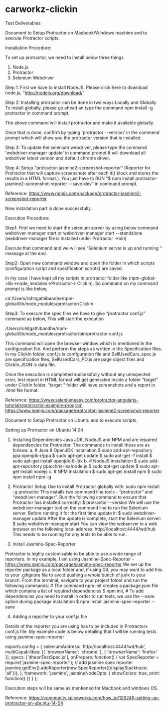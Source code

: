 # carworkz-clickin
Test Deliverables

Document to Setup Protractor on Macbook/Windows machine and to execute Protractor scripts.

Installation Procedure: 

To set up protractor, we need to install below three things
1. Node.js
2. Protractor
3. Selenium Webdriver

Step 1: First we have to install NodeJS. Please click here to download node.js, "http://nodejs.org/download/"

Step 2:
Installing protractor can be done in two ways Locally and Globally
To install globally, please go ahead an type the command npm install -g protractor in command prompt.

The above command will install protractor and make it available globally.

Once that is done, confirm by typing 'protractor --version' in the commend prompt which will show you the protractor version that is installed.

Step 3:
To update the selenium webdriver, please type the command 'webdriver-manager update' in command prompt
It will download all webdriver latest version and default chrome driver.

Step 4:
Setup "protractor-jasmine2-screenshot-reporter” (Reporter for Protractor that will capture screenshots after each it() block and stores the results in a HTML format.). 
You just have to RUN "$ npm install protractor-jasmine2-screenshot-reporter --save-dev” in command prompt.

Reference: https://www.npmjs.com/package/protractor-jasmine2-screenshot-reporter

Now installation part is done successfully.

Execution Procedure:

Step1: First we need to start the selenium server by using below command
webdriver-manager start
or
webdriver-manager start --standalone
(webdriver-manager file is installed under Protractor ->bin)

Execute that command and we will see “Selenium server is up and running “ message at the end.

Step2: Open new command window and open the folder in which scripts (configuration script and specification scripts) are saved.

In my case I have kept all my scripts in protractor folder like (npm-global->lib->node_modules->Protractor-> ClickIn).
So command on my command prompt is like below,

cd /Users/rohitgathibandhe/npm-global/lib/node_modules/protractor/ClickIn

Step3: To execure the spec files we have to give “protractor conf.js” command as below, This will start the execution 

/Users/rohitgathibandhe/npm-global/lib/node_modules/protractor/bin/protractor conf.js

This command will open the browser window which is mentioned in the configuration file. And perform the steps as written in the Specification files.
In my ClickIn folder, conf.js is configuration file and SellUsedCars_spec.js are specification files, SellUsedCars_PO.js  are page object files and ClickIn.JSON is data file.

Once the execution is completed successfully without any unexpected error, test report in HTML format will get generated inside a folder “target” under ClickIn folder. “target “ folder will have screenshots and a report in .html file format.

Reference: https://www.seleniumeasy.com/protractor-angularjs-tutorials/protractor-example-program
https://www.npmjs.com/package/protractor-jasmine2-screenshot-reporter


Document to Setup Protractor on Ubuntu and to execute scripts.

Setting up Protractor on Ubuntu 14.04
1.	Installing Dependencies
Java JDK, NodeJS and NPM and are required dependencies for Protractor. The commands to install these are as follows:
a.	# Java 8 OpenJDK installation
$ sudo add-apt-repository ppa:openjdk-r/ppa 
$ sudo apt-get update 
$ sudo apt-get -f install 
$ sudo apt-get install openjdk-8-jdk
b.	# NodeJS installation
$ sudo add-apt-repository ppa:chris-lea/node.js 
$ sudo apt-get update 
$ sudo apt-get install nodejs
c.	# NPM installation
$ sudo apt-get install npm 
$ sudo npm install npm -g

2.	Protractor Setup
Use to install Protractor globally with:
sudo npm install -g protractor
This installs two command line tools - “protractor” and “webdriver-manager”. Run the following command to ensure that Protractor has installed correctly:
$ protractor --version
We will use the webdriver-manager tool on the command line to run the Selenium server. Before running it for the first time update it:
$ sudo webdriver-manager update
After the update is complete, start the Selenium server:
$ sudo webdriver-manager start
You can view the webserver in a web browser on the following local address:
http://localhost:4444/wd/hub
This needs to be running for any tests to be able to run.

3.	Install Jasmine-Spec-Reporter

Protractor is highly customisable to be able to use a wide range of reporters. In my example, I am using Jasmine-Spec-Reporter -
https://www.npmjs.com/package/jasmine-spec-reporter
We set up the reporter package as a local folder and, if using Git, you may want to add this to your .gitignore file to avoid pushing a whole bunch of junk to your branch.
From the terminal, navigate to your project folder and run the following commands: # The command npm init creates a package.json file which contains a list of required dependencies
$ npm init, # To add dependencies you need to install in order to run tests, we use the --save option during package installation
$ npm install jasmine-spec-reporter --save

4.	Adding a reporter to your conf.js file

Details of the reporter you are using has to be included in Protractors conf.js file. My example code is below detailing that I will be running tests using jasmine-spec-reporter

exports.config = { 
seleniumAddress: 'http://localhost:4444/wd/hub',
multiCapabilities: [{ 
'browserName': 'chrome' 
}, { 
'browserName': 'firefox' 
}],
specs: ['itheonTestSpec.js'],
onPrepare: function() { 
var SpecReporter = require('jasmine-spec-reporter'); 
// add jasmine spec reporter 
jasmine.getEnv().addReporter(new SpecReporter({displayStacktrace: 'all'})); 
},
framework: 'jasmine',
jasmineNodeOpts: { 
showColors: true, 
print: function() {} 
} 
};

Execution steps will be same as mentioned for Macbook and windows OS.

Reference: https://community.spiceworks.com/how_to/126249-setting-up-protractor-on-ubuntu-14-04
